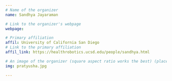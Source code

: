 ```yaml
---
# Name of the organizer
name: Sandhya Jayaraman

# Link to the organizer's webpage
webpage: 

# Primary affiliation
affil: University of California San Diego
# Link to the primary affiliation
affil_link: https://healthrobotics.ucsd.edu/people/sandhya.html

# An image of the organizer (square aspect ratio works the best) (place in the `assets/img/organizers` directory)
img: pratyusha.jpg

---
```

